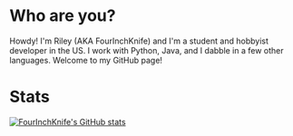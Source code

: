 # Who are you?

Howdy! I'm Riley (AKA FourInchKnife) and I'm a student and hobbyist developer in the US. I work with Python, Java, and I dabble in a few other languages. Welcome to my GitHub page!

# Stats

[![FourInchKnife's GitHub stats](https://github-readme-stats.vercel.app/api?username=FourInchKnife&theme=tokyonight&show_icons=true)](https://github.com/anuraghazra/github-readme-stats)
